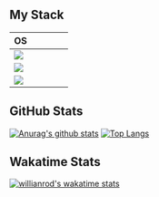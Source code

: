 ## My Stack

|OS|   |   |   |   |
|---|---|---|---|---|
|<img src="https://img.shields.io/badge/Linux-FCC624?style=for-the-badge&logo=linux&logoColor=black" />|   |   |   |   |
|<img src="https://img.shields.io/badge/Windows-0078D6?style=for-the-badge&logo=windows&logoColor=white" />|   |   |   |   |
|<img src="https://img.shields.io/badge/Android-3DDC84?style=for-the-badge&logo=android&logoColor=white" />|   |   |   |   |

## GitHub Stats
[![Anurag's github stats](https://github-readme-stats.vercel.app/api?username=rav4s&theme=cobalt&show_icons=true&include_all_commits=true&count_private=true)](https://github.com/anuraghazra/github-readme-stats)
[![Top Langs](https://github-readme-stats.vercel.app/api/top-langs/?username=rav4s&theme=cobalt&show_icons=true&layout=compact&include_all_commits=true&count_private=true)](https://github.com/anuraghazra/github-readme-stats)
## Wakatime Stats
[![willianrod's wakatime stats](https://github-readme-stats.vercel.app/api/wakatime?username=rav4s&layout=compact&theme=cobalt&show_icons=true)](https://github.com/anuraghazra/github-readme-stats)
